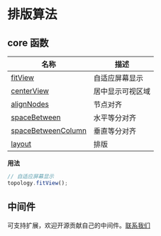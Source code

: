 # 排版算法

## core 函数

| 名称                                                 | 描述             |
| ---------------------------------------------------- | ---------------- |
| [fitView](../api/core#fitView)                       | 自适应屏幕显示   |
| [centerView](../api/core#centerView)                 | 居中显示可视区域 |
| [alignNodes](../api/core#alignNodes)                 | 节点对齐         |
| [spaceBetween](../api/core#spaceBetween)             | 水平等分对齐     |
| [spaceBetweenColumn](../api/core#spaceBetweenColumn) | 垂直等分对齐     |
| [layout](../api/core#layout)                         | 排版             |

**用法**

```js
// 自适应屏幕显示
topology.fitView();
```

## 中间件

可支持扩展，欢迎开源贡献自己的中间件。[联系我们](../about/us)
